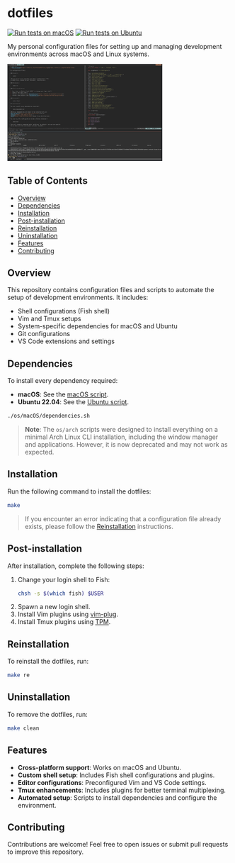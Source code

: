 # dotfiles

[![Run tests on macOS](https://github.com/foliea/dotfiles/actions/workflows/test-macOS.yml/badge.svg)](https://github.com/foliea/dotfiles/actions/workflows/test-macOS.yml)
[![Run tests on Ubuntu](https://github.com/foliea/dotfiles/actions/workflows/test-ubuntu.yml/badge.svg)](https://github.com/foliea/dotfiles/actions/workflows/test-ubuntu.yml)

My personal configuration files for setting up and managing development environments across macOS and Linux systems.

<img src="/images/env.png" width="350"/>

## Table of Contents

- [Overview](#overview)
- [Dependencies](#dependencies)
- [Installation](#installation)
- [Post-installation](#post-installation)
- [Reinstallation](#reinstallation)
- [Uninstallation](#uninstallation)
- [Features](#features)
- [Contributing](#contributing)

## Overview

This repository contains configuration files and scripts to automate the setup of development environments. It includes:

- Shell configurations (Fish shell)
- Vim and Tmux setups
- System-specific dependencies for macOS and Ubuntu
- Git configurations
- VS Code extensions and settings

## Dependencies

To install every dependency required:

- **macOS**: See the [macOS script](os/macOS/dependencies.sh).
- **Ubuntu 22.04**: See the [Ubuntu script](os/ubuntu/dependencies.sh).

```bash
./os/macOS/dependencies.sh
```

> **Note**: The `os/arch` scripts were designed to install everything on a minimal Arch Linux CLI installation, including the window manager and applications. However, it is now deprecated and may not work as expected.

## Installation

Run the following command to install the dotfiles:

```bash
make
```

> If you encounter an error indicating that a configuration file already exists, please follow the [Reinstallation](#reinstallation) instructions.

## Post-installation

After installation, complete the following steps:

1. Change your login shell to Fish:
   ```bash
   chsh -s $(which fish) $USER
   ```
2. Spawn a new login shell.
3. Install Vim plugins using [vim-plug](https://github.com/junegunn/vim-plug).
4. Install Tmux plugins using [TPM](https://github.com/tmux-plugins/tpm).

## Reinstallation

To reinstall the dotfiles, run:

```bash
make re
```

## Uninstallation

To remove the dotfiles, run:

```bash
make clean
```

## Features

- **Cross-platform support**: Works on macOS and Ubuntu.
- **Custom shell setup**: Includes Fish shell configurations and plugins.
- **Editor configurations**: Preconfigured Vim and VS Code settings.
- **Tmux enhancements**: Includes plugins for better terminal multiplexing.
- **Automated setup**: Scripts to install dependencies and configure the environment.

## Contributing

Contributions are welcome! Feel free to open issues or submit pull requests to improve this repository.

